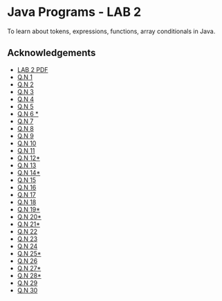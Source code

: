 
# Java Programs - LAB 2

To learn about tokens, expressions, functions, array conditionals in Java.

## Acknowledgements

 - [LAB 2 PDF](https://github.com/pray3m/JavaPrograms/blob/main/LAB2/lab%202(tokens%2C%20expressions%2C%20functions%2C%20array%2C%20conditioanls).pdf)
 - [Q.N 1](https://github.com/pray3m/JavaPrograms/blob/main/LAB2/Test.java)
- [Q.N 2](https://github.com/pray3m/JavaPrograms/blob/main/LAB2/light.java)
- [Q.N 3](https://github.com/pray3m/JavaPrograms/blob/main/LAB2/areaOfCircle.java)
- [Q.N 4](https://github.com/pray3m/JavaPrograms/blob/main/LAB2/booleanTest.java)
- [Q.N 5](https://github.com/pray3m/JavaPrograms/blob/main/LAB2/blockScope.java)
- [Q.N 6 *]()
- [Q.N 7](https://github.com/pray3m/JavaPrograms/blob/main/LAB2/inputDemo.java)
- [Q.N 8](https://github.com/pray3m/JavaPrograms/blob/main/LAB2/oddEven.java)
- [Q.N 9](https://github.com/pray3m/JavaPrograms/blob/main/LAB2/displayEven.java)
- [Q.N 10](https://github.com/pray3m/JavaPrograms/blob/main/LAB2/sumOfTenNumbers.java)
- [Q.N 11](https://github.com/pray3m/JavaPrograms/blob/main/LAB2/sumOfNumbers.java)
- [Q.N 12*]()
- [Q.N 13](https://github.com/pray3m/JavaPrograms/blob/main/LAB2/factorial.java)
- [Q.N 14*]()
- [Q.N 15](https://github.com/pray3m/JavaPrograms/blob/main/LAB2/PositiveNegative.java)
- [Q.N 16](https://github.com/pray3m/JavaPrograms/blob/main/LAB2/DaysOfWeek.java)
- [Q.N 17](https://github.com/pray3m/JavaPrograms/blob/main/LAB2/checkAlphabet.java)
- [Q.N 18](https://github.com/pray3m/JavaPrograms/blob/main/LAB2/calcGrade.java)
- [Q.N 19*]()
- [Q.N 20*]()
- [Q.N 21*]()
- [Q.N 22](https://github.com/pray3m/JavaPrograms/blob/main/LAB2/arrayProgram.java)
- [Q.N 23](https://github.com/pray3m/JavaPrograms/blob/main/LAB2/oddEvenInArray.java)
- [Q.N 24](https://github.com/pray3m/JavaPrograms/blob/main/LAB2/DispDivisibles.java)
- [Q.N 25*]()
- [Q.N 26](https://github.com/pray3m/JavaPrograms/blob/main/LAB2/CountriesWithVowel.java)
- [Q.N 27*]()
- [Q.N 28*]()
- [Q.N 29](https://github.com/pray3m/JavaPrograms/blob/main/LAB2/sumOfNumbers.java)
- [Q.N 30](https://github.com/pray3m/JavaPrograms/blob/main/LAB2/SumOfRange.java)